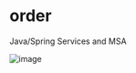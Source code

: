 # order
Java/Spring Services and MSA  

![image](https://user-images.githubusercontent.com/46472768/185581384-b9c4c3b0-58db-4f8c-8ac2-464c3954dc1a.png)
